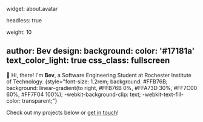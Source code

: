 widget: about.avatar

headless: true

weight: 10

author: Bev
design:
 background:
   color: '#17181a'
   text_color_light: true
 css_class: fullscreen
---

👋 Hi, there! I'm **Bev**, a Software Engineering Student at Rochester Institute of Technology.
{style="font-size: 1.2rem; background: #FFB76B; background: linear-gradient(to right, #FFB76B 0%, #FFA73D 30%, #FF7C00 60%, #FF7F04 100%); -webkit-background-clip: text; -webkit-text-fill-color: transparent;"}

Check out my projects below or [get in touch](#contact)!
